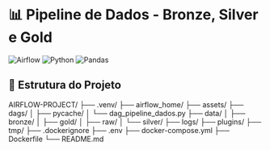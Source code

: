 # 📊 Pipeline de Dados - Bronze, Silver e Gold

![Airflow](https://img.shields.io/badge/Apache%20Airflow-017CEE?style=for-the-badge&logo=Apache%20Airflow&logoColor=white)
![Python](https://img.shields.io/badge/Python-3776AB?style=for-the-badge&logo=python&logoColor=white)
![Pandas](https://img.shields.io/badge/Pandas-2C2D72?style=for-the-badge&logo=pandas&logoColor=white)

## 📂 Estrutura do Projeto
AIRFLOW-PROJECT/
├── .venv/
├── airflow_home/
├── assets/
├── dags/
│ ├── pycache/
│ └── dag_pipeline_dados.py
├── data/
│ ├── bronze/
│ ├── gold/
│ ├── raw/
│ └── silver/
├── logs/
├── plugins/
├── tmp/
├── .dockerignore
├── .env
├── docker-compose.yml
├── Dockerfile
└── README.md
